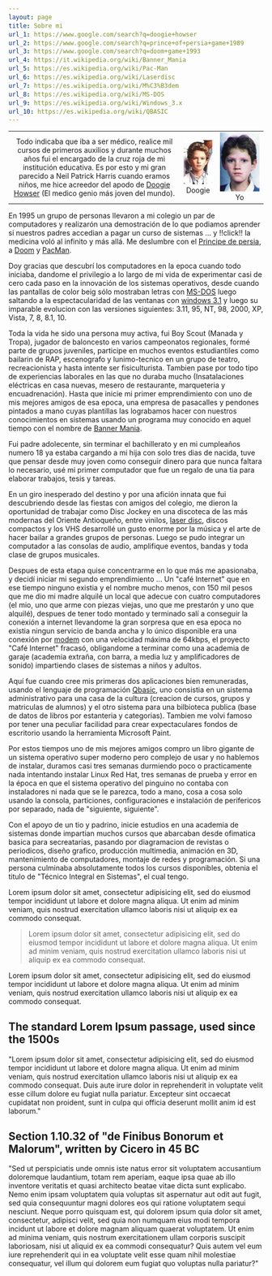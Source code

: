 ```yaml
---
layout: page
title: Sobre mi
url_1: https://www.google.com/search?q=doogie+howser
url_2: https://www.google.com/search?q=prince+of+persia+game+1989
url_3: https://www.google.com/search?q=doom+game+1993
url_4: https://it.wikipedia.org/wiki/Banner_Mania
url_5: https://es.wikipedia.org/wiki/Pac-Man
url_6: https://es.wikipedia.org/wiki/Laserdisc
url_7: https://es.wikipedia.org/wiki/M%C3%B3dem
url_8: https://es.wikipedia.org/wiki/MS-DOS
url_9: https://es.wikipedia.org/wiki/Windows_3.x
url_10: https://es.wikipedia.org/wiki/QBASIC
---
```


<table style="text-align: center; width: auto;">
  <tbody>
    <tr>
      <td>Todo indicaba que iba a ser médico, realice mil cursos de primeros auxilios y durante muchos años fui el encargado de la cruz roja de mi institución educativa. Es por esto y mi gran parecido a Neil Patrick Harris cuando eramos niños, me hice acreedor del apodo de <a target="_blank" href="{{ page.url_1 }}">Doogie Howser</a> (El medico genio más joven del mundo).</td>
      <td><img src="/public/imgs/doogie-howser.jpg" alt="Doogie Howser"/>Doogie</td>
      <td><img src="/public/imgs/yo-joven.jpg" alt="JuanDavid8a" style="max-width:78px;"/>Yo</td>
    </tr>
  </tbody>
</table>

En 1995 un grupo de personas llevaron a mi colegio un par de computadores y realizarón una demostración de lo que podiamos aprender si nuestros padres accedian a pagar un curso de sistemas ... y !!click!! la medicina voló al infinito y más allá. Me deslumbre con el <a target="_blank" href="{{ page.url_2 }}">Principe de persia</a>, a <a target="_blank" href="{{ page.url_3 }}">Doom</a> y <a target="_blank" href="{{ page.url_5 }}">PacMan</a>.    

Doy gracias que descubrí los computadores en la epoca cuando todo iniciaba, dandome el privilegio a lo largo de mi vida de experimentar casi de cero cada paso en la innovación de los sistemas operativos, desde cuando las pantallas de color beig sólo mostraban letras con <a target="_blank" href="{{ page.url_8 }}">MS-DOS</a> luego saltando a la espectacularidad de las ventanas con <a target="_blank" href="{{ page.url_9 }}">windows 3.1</a> y luego su imparable evolucion con las versiones siguientes: 3.11, 95, NT, 98, 2000, XP, Vista, 7, 8, 8.1, 10.

Toda la vida he sido una persona muy activa, fui Boy Scout (Manada y Tropa), jugador de baloncesto en varios campeonatos regionales, formé parte de grupos juveniles, participe en muchos eventos estudiantiles como bailarin de RAP, escenografo y lunimo-tecnico en un grupo de teatro, recreacionista y hasta intente ser fisiculturista. Tambien pase por todo tipo de experiencias laborales en las que no duraba mucho (Insatalaciones eléctricas en casa nuevas, mesero de restaurante, marqueteria y encuadrenación). Hasta que inicie mi primer emprendimiento con uno de mis mejores amigos de esa epoca, una empresa de pasacalles y pendones pintados a mano cuyas plantillas las lograbamos hacer con nuestros conocimientos en sistemas usando un programa muy conocido en aquel tiempo con el nombre de <a target="_blank" href="{{ page.url_4 }}">Banner Mania</a>.

Fui padre adolecente, sin terminar el bachillerato y en mi cumpleaños numero 18 ya estaba cargando a mi hija con solo tres dias de nacida, tuve que pensar desde muy joven como conseguir dinero para que nunca faltara lo necesario, usé mi primer computador que fue un regalo de una tia para elaborar trabajos, tesis y tareas. 

En un giro inesperado del destino y por una afición innata que fui descubriendo desde las fiestas con amigos del colegio, me dieron la oportunidad de trabajar como Disc Jockey en una discoteca de las más modernas del Oriente Antioqueño, entre vinilos, <a target="_blank" href="{{ page.url_6 }}">laser disc</a>, discos compactos y los VHS desarrollé un gusto enorme por la música y el arte de hacer bailar a grandes grupos de personas. Luego se pudo integrar un computador a las consolas de audio, amplifique eventos, bandas y toda clase de grupos musicales.

Despues de esta etapa quise concentrarme en lo que más me apasionaba, y decidí iniciar mi segundo emprendimiento ... Un "café Internet" que en ese tiempo ninguno existia y el nombre mucho menos, con 150 mil pesos que me dio mi madre alquilé un local que adecue con cuatro computadores (el mio, uno que arme con piezas viejas, uno que me prestarón y uno que alquilé), despues de tener todo montado y terminado salí a conseguir la conexión a internet llevandome la gran sorpresa que en esa epoca no existia ningun servicio de banda ancha y lo único disponible era una conexión por <a target="_blank" href="{{ page.url_7 }}">modem</a> con una velocidad máxima de 64kbps, el proyecto "Café Internet" fracasó, obligandome a terminar como una academia de garaje (academia extraña, con barra, a media luz y amplificadores de sonido) impartiendo clases de sistemas a niños y adultos.

Aquí fue cuando cree mis primeras dos aplicaciones bien remuneradas, usando el lenguaje de programación <a target="_blank" href="{{ page.url_10 }}">Qbasic</a>, uno consistia en un sistema administrativo para una casa de la cultura (creacion de cursos, grupos y matriculas de alumnos) y el otro sistema para una bilbioteca publica (base de datos de libros por estanteria y categorias). Tambien me volvi famoso por tener una peculiar facilidad para crear expectaculares fondos de escritorio usando la herramienta Microsoft Paint. 

Por estos tiempos uno de mis mejores amigos compro un libro gigante de un sistema operativo super moderno pero complejo de usar y no hablemos de instalar, duramos casi tres semanas durmiendo poco o practicamente nada intentando instalar Linux Red Hat, tres semanas de prueba y error en la época en que el sistema operativo del pinguino no contaba con instaladores ni nada que se le parezca, todo a mano, cosa a cosa solo usando la consola, particiones, configuraciones e instalación de perifericos por separado, nada de "siguiente, siguiente".

Con el apoyo de un tio y padrino, inicie estudios en una academia de sistemas donde impartian muchos cursos que abarcaban desde ofimatica basica para secreatarias, pasando por diagramacion de revistas o periodicos, diseño grafico, producción multimedia, animación en 3D, mantenimiento de computadores, montaje de redes y programación. Si una persona culminaba absolutamente todos los cursos disponibles, obtenia el titulo de "Técnico Integral en Sistemas", el cual tengo.  

<p class="message">
Lorem ipsum dolor sit amet, consectetur adipisicing elit, sed do eiusmod tempor incididunt ut labore et dolore magna aliqua. Ut enim ad minim veniam, quis nostrud exercitation ullamco laboris nisi ut aliquip ex ea commodo consequat.
</p>

<blockquote>
Lorem ipsum dolor sit amet, consectetur adipisicing elit, sed do eiusmod tempor incididunt ut labore et dolore magna aliqua. Ut enim ad minim veniam, quis nostrud exercitation ullamco laboris nisi ut aliquip ex ea commodo consequat.
</blockquote>

Lorem ipsum dolor sit amet, consectetur adipisicing elit, sed do eiusmod tempor incididunt ut labore et dolore magna aliqua. Ut enim ad minim veniam, quis nostrud exercitation ullamco laboris nisi ut aliquip ex ea commodo consequat.

## The standard Lorem Ipsum passage, used since the 1500s

"Lorem ipsum dolor sit amet, consectetur adipisicing elit, sed do eiusmod tempor incididunt ut labore et dolore magna aliqua. Ut enim ad minim veniam, quis nostrud exercitation ullamco laboris nisi ut aliquip ex ea commodo consequat. Duis aute irure dolor in reprehenderit in voluptate velit esse cillum dolore eu fugiat nulla pariatur. Excepteur sint occaecat cupidatat non proident, sunt in culpa qui officia deserunt mollit anim id est laborum."

## Section 1.10.32 of "de Finibus Bonorum et Malorum", written by Cicero in 45 BC


"Sed ut perspiciatis unde omnis iste natus error sit voluptatem accusantium doloremque laudantium, totam rem aperiam, eaque ipsa quae ab illo inventore veritatis et quasi architecto beatae vitae dicta sunt explicabo. Nemo enim ipsam voluptatem quia voluptas sit aspernatur aut odit aut fugit, sed quia consequuntur magni dolores eos qui ratione voluptatem sequi nesciunt. Neque porro quisquam est, qui dolorem ipsum quia dolor sit amet, consectetur, adipisci velit, sed quia non numquam eius modi tempora incidunt ut labore et dolore magnam aliquam quaerat voluptatem. Ut enim ad minima veniam, quis nostrum exercitationem ullam corporis suscipit laboriosam, nisi ut aliquid ex ea commodi consequatur? Quis autem vel eum iure reprehenderit qui in ea voluptate velit esse quam nihil molestiae consequatur, vel illum qui dolorem eum fugiat quo voluptas nulla pariatur?"

